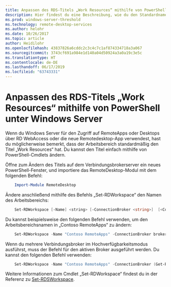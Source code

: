 ```yaml
---
title: Anpassen des RDS-Titels „Work Resources“ mithilfe von PowerShell unter Windows Server
description: Hier findest du eine Beschreibung, wie du den Standardnamen des Arbeitsbereichs unter Windows Server änderst.
ms.prod: windows-server-threshold
ms.technology: remote-desktop-services
ms.author: helohr
ms.date: 10/26/2017
ms.topic: article
author: Heidilohr
ms.openlocfilehash: 43837826a6cddc2c3c4c7c1af874334718a3a067
ms.sourcegitcommit: 3743cf691a984e1d140a04d50924a3a0a19c3e5c
ms.translationtype: HT
ms.contentlocale: de-DE
ms.lasthandoff: 06/17/2019
ms.locfileid: "63743331"
---
```

# <a name="customize-the-rds-title-work-resources-using-powershell-on-windows-server"></a>Anpassen des RDS-Titels „Work Resources“ mithilfe von PowerShell unter Windows Server

Wenn du Windows Server für den Zugriff auf RemoteApps oder Desktops über RD WebAccess oder die neue Remotedesktop-App verwendest, hast du möglicherweise bemerkt, dass der Arbeitsbereich standardmäßig den Titel „Work Resources“ hat.  Du kannst den Titel einfach mithilfe von PowerShell-Cmdlets ändern.

Öffne zum Ändern des Titels auf dem Verbindungsbrokerserver ein neues PowerShell-Fenster, und importiere das RemoteDesktop-Modul mit dem folgenden Befehl:

```powershell
    Import-Module RemoteDesktop
```

Ändere anschließend mithilfe des Befehls „Set-RDWorkspace“ den Namen des Arbeitsbereichs:

```powershell
    Set-RDWorkspace [-Name] <string> [-ConnectionBroker <string>]  [<CommonParameters>]
```   

Du kannst beispielsweise den folgenden Befehl verwenden, um den Arbeitsbereichsnamen in „Contoso RemoteApps“ zu ändern:

```powershell
    Set-RDWorkspace -Name "Contoso RemoteApps" -ConnectionBroker broker01.contoso.com
```

Wenn du mehrere Verbindungsbroker im Hochverfügbarkeitsmodus ausführst, muss der Befehl für den aktiven Broker ausgeführt werden. Du kannst den folgenden Befehl verwenden:

```powershell
    Set-RDWorkspace -Name "Contoso RemoteApps" -ConnectionBroker (Get-RDConnectionBrokerHighAvailability).ActiveManagementServer
```

Weitere Informationen zum Cmdlet „Set-RDWorkspace“ findest du in der Referenz zu [Set-RDSWorkspace](https://docs.microsoft.com/powershell/module/remotedesktop/set-rdworkspace?view=win10-ps).